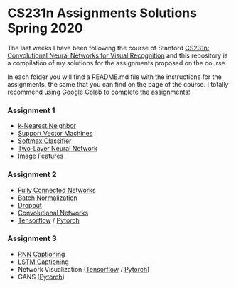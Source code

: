 # CS231n Assignments Solutions Spring 2020

The last weeks I have been following the course of Stanford [CS231n: Convolutional Neural Networks for Visual Recognition](http://cs231n.stanford.edu/index.html) and this repository is a compilation of my solutions for the assignments proposed on the course.

In each folder you will find a README.md file with the instructions for the assignments, the same that you can find on the page of the course. I totally recommend using [Google Colab](https://colab.research.google.com/) to complete the assignments!  

###  Assignment 1

- [k-Nearest Neighbor](https://github.com/israfelsr/CS231n/blob/master/assignment1/knn.ipynb)
- [Support Vector Machines](https://github.com/israfelsr/CS231n/blob/master/assignment1/svm.ipynb)
- [Softmax Classifier](https://github.com/israfelsr/CS231n/blob/master/assignment1/softmax.ipynb)
- [Two-Layer Neural Network](https://github.com/israfelsr/CS231n/blob/master/assignment1/two_layer_net.ipynb)
- [Image Features](https://github.com/israfelsr/CS231n/blob/master/assignment1/features.ipynb)


### Assignment 2

- [Fully Connected Networks](https://github.com/israfelsr/CS231n/blob/master/assignment2/FullyConnectedNets.ipynb)
- [Batch Normalization](https://github.com/israfelsr/CS231n/blob/master/assignment2/BatchNormalization.ipynb)
- [Dropout](https://github.com/israfelsr/CS231n/blob/master/assignment2/Dropout.ipynb)
- [Convolutional Networks](https://github.com/israfelsr/CS231n/blob/master/assignment2/ConvolutionalNetworks.ipynb)
- [Tensorflow](https://github.com/israfelsr/CS231n/blob/master/assignment2/TensorFlow.ipynb) / [Pytorch](https://github.com/israfelsr/CS231n/blob/master/assignment2/PyTorch.ipynb)

### Assignment 3
- [RNN Captioning](https://github.com/israfelsr/CS231n/blob/master/assignment3/RNN_Captioning.ipynb)
- [LSTM Captioning](https://github.com/israfelsr/CS231n/blob/master/assignment3/LSTM_Captioning.ipynb)
- Network Visualization ([Tensorflow](https://github.com/israfelsr/CS231n/blob/master/assignment3/NetworkVisualization-TensorFlow.ipynb) / [Pytorch](https://github.com/israfelsr/CS231n/blob/master/assignment3/NetworkVisualization-PyTorch.ipynb))
- GANS ([Pytorch]())


